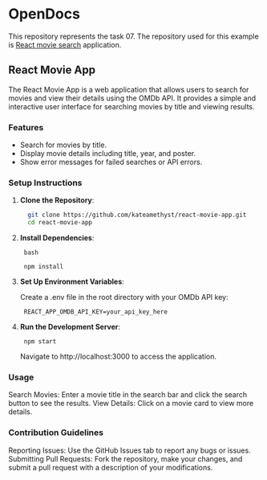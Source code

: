 # OpenDocs
This repository represents the task 07. The repository used for this example is [React movie search](https://github.com/kateamethyst/react-movie-app) application.

## React Movie App

The React Movie App is a web application that allows users to search for movies and view their details using the OMDb API. It provides a simple and interactive user interface for searching movies by title and viewing results.

### Features

- Search for movies by title.
- Display movie details including title, year, and poster.
- Show error messages for failed searches or API errors.

### Setup Instructions

1. **Clone the Repository**:
   ```bash
     git clone https://github.com/kateamethyst/react-movie-app.git
     cd react-movie-app
   
2. **Install Dependencies**:

        bash
        
        npm install

3. **Set Up Environment Variables**:

    Create a .env file in the root directory with your OMDb API key:

        REACT_APP_OMDB_API_KEY=your_api_key_here

4. **Run the Development Server**:

        npm start

   Navigate to http://localhost:3000 to access the application.

### Usage

   Search Movies: Enter a movie title in the search bar and click the search button to see the results.
   View Details: Click on a movie card to view more details.

### Contribution Guidelines

  Reporting Issues: Use the GitHub Issues tab to report any bugs or issues.
  Submitting Pull Requests: Fork the repository, make your changes, and submit a pull request with a description of your modifications.
